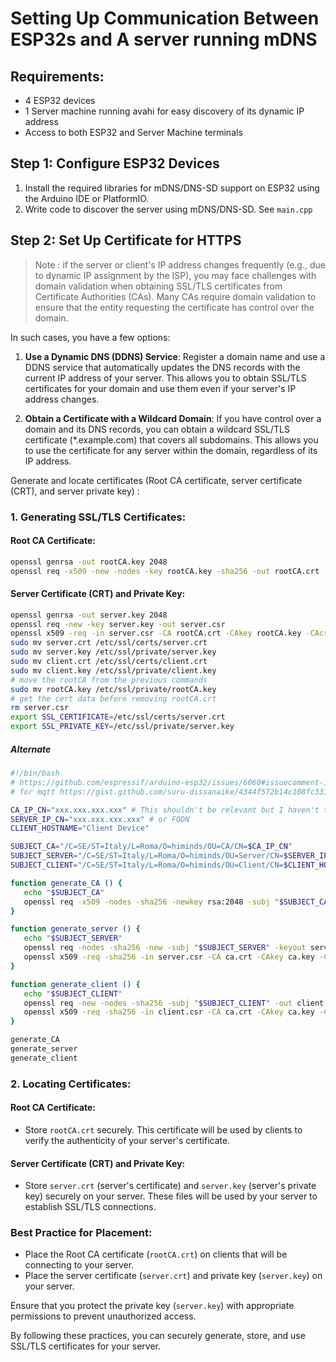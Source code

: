 # Setting Up Communication Between ESP32s and A server running mDNS


## Requirements:
- 4 ESP32 devices
- 1 Server machine running avahi for easy discovery of its dynamic IP address
- Access to both ESP32 and Server Machine terminals

## Step 1: Configure ESP32 Devices
1. Install the required libraries for mDNS/DNS-SD support on ESP32 using the Arduino IDE or PlatformIO.
2. Write code to discover the server using mDNS/DNS-SD. See `main.cpp`

## Step 2: Set Up Certificate for HTTPS

> Note : if the server or client's IP address changes frequently (e.g., due to dynamic IP assignment by the ISP), you may face challenges with domain validation when obtaining SSL/TLS certificates from Certificate Authorities (CAs). Many CAs require domain validation to ensure that the entity requesting the certificate has control over the domain.

In such cases, you have a few options:

1. **Use a Dynamic DNS (DDNS) Service**: Register a domain name and use a DDNS service that automatically updates the DNS records with the current IP address of your server. This allows you to obtain SSL/TLS certificates for your domain and use them even if your server's IP address changes.

2. **Obtain a Certificate with a Wildcard Domain**: If you have control over a domain and its DNS records, you can obtain a wildcard SSL/TLS certificate (*.example.com) that covers all subdomains. This allows you to use the certificate for any server within the domain, regardless of its IP address.

Generate and locate certificates (Root CA certificate, server certificate (CRT), and server private key) :

### 1. Generating SSL/TLS Certificates:

#### Root CA Certificate:
```bash
openssl genrsa -out rootCA.key 2048
openssl req -x509 -new -nodes -key rootCA.key -sha256 -out rootCA.crt
```

#### Server Certificate (CRT) and Private Key:
```bash
openssl genrsa -out server.key 2048
openssl req -new -key server.key -out server.csr
openssl x509 -req -in server.csr -CA rootCA.crt -CAkey rootCA.key -CAcreateserial -out server.crt -sha256
sudo mv server.crt /etc/ssl/certs/server.crt
sudo mv server.key /etc/ssl/private/server.key
sudo mv client.crt /etc/ssl/certs/client.crt
sudo mv client.key /etc/ssl/private/client.key
# move the rootCA from the previous commands 
sudo mv rootCA.key /etc/ssl/private/rootCA.key
# get the cert data before removing rootCA.crt
rm server.csr
export SSL_CERTIFICATE=/etc/ssl/certs/server.crt
export SSL_PRIVATE_KEY=/etc/ssl/private/server.key
```

##### Alternate
```bash
#!/bin/bash
# https://github.com/espressif/arduino-esp32/issues/6060#issuecomment-1227201450
# for mqtt https://gist.github.com/suru-dissanaike/4344f572b14c108fc3312fc4fcc3d138

CA_IP_CN="xxx.xxx.xxx.xxx" # This shouldn't be relevant but I haven't tested
SERVER_IP_CN="xxx.xxx.xxx.xxx" # or FQDN
CLIENT_HOSTNAME="Client Device"

SUBJECT_CA="/C=SE/ST=Italy/L=Roma/O=himinds/OU=CA/CN=$CA_IP_CN"
SUBJECT_SERVER="/C=SE/ST=Italy/L=Roma/O=himinds/OU=Server/CN=$SERVER_IP_CN"
SUBJECT_CLIENT="/C=SE/ST=Italy/L=Roma/O=himinds/OU=Client/CN=$CLIENT_HOSTNAME"

function generate_CA () {
   echo "$SUBJECT_CA"
   openssl req -x509 -nodes -sha256 -newkey rsa:2048 -subj "$SUBJECT_CA"  -days 365 -keyout ca.key -out ca.crt
}

function generate_server () {
   echo "$SUBJECT_SERVER"
   openssl req -nodes -sha256 -new -subj "$SUBJECT_SERVER" -keyout server.key -out server.csr
   openssl x509 -req -sha256 -in server.csr -CA ca.crt -CAkey ca.key -CAcreateserial -out server.crt -days 365
}

function generate_client () {
   echo "$SUBJECT_CLIENT"
   openssl req -new -nodes -sha256 -subj "$SUBJECT_CLIENT" -out client.csr -keyout client.key 
   openssl x509 -req -sha256 -in client.csr -CA ca.crt -CAkey ca.key -CAcreateserial -out client.crt -days 365
}

generate_CA
generate_server
generate_client
```


### 2. Locating Certificates:

#### Root CA Certificate:
- Store `rootCA.crt` securely. This certificate will be used by clients to verify the authenticity of your server's certificate.

#### Server Certificate (CRT) and Private Key:
- Store `server.crt` (server's certificate) and `server.key` (server's private key) securely on your server. These files will be used by your server to establish SSL/TLS connections.

### Best Practice for Placement:
- Place the Root CA certificate (`rootCA.crt`) on clients that will be connecting to your server.
- Place the server certificate (`server.crt`) and private key (`server.key`) on your server.

Ensure that you protect the private key (`server.key`) with appropriate permissions to prevent unauthorized access.

By following these practices, you can securely generate, store, and use SSL/TLS certificates for your server.

